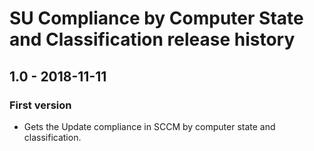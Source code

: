 # SU Compliance by Computer State and Classification release history

## 1.0 - 2018-11-11

### First version

* Gets the Update compliance in SCCM by computer state and classification.